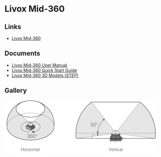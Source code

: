 # Livox Mid-360

## Links

- [Livox Mid-360](https://www.livoxtech.com/mid-360)

## Documents

- [Livox Mid-360 User Manual](../../../assets/sensors/lidar3d/livox_mid-360/livox_mid-360_user-manual.pdf)
- [Livox Mid-360 Quick Start Guide](../../../assets/sensors/lidar3d/livox_mid-360/livox_mid-360_quick-start-guide.pdf)
- [Livox Mid-360 3D Models (STEP)](../../../assets/sensors/lidar3d/livox_mid-360/livox_mid-360_3d-models.zip)

## Gallery

<div class="grid" markdown>

![](../../../assets/sensors/lidar3d/livox_mid-360/livox_fov.png)

</div>